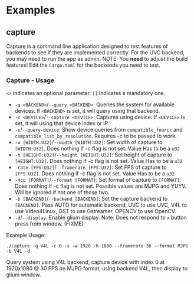 # Examples 

## capture
Capture is a command line application designed to test features of backends to see if they are implemented correctly. 
For the UVC backend, you may need to run the app as admin. 
NOTE: You **need** to adjust the build features! Edit the `Cargo.toml` for the backends you need to test.

### Capture - Usage
`<>` indicates an optional parameter. `[]` indicates a mandatory one.
- `-q <BACKEND>`/`--query <BACKEND>`: Queries the system for available devices. If `<BACKEND>` is set, it will query using that backend.
- `-c <DEVICE>`/`--capture <DEVICE>`: Captures using device. If `<DEVICE>` is set, it will using that device index or IP.
- `-s`/`--query-device`: Show device queries from `compatible_fourcc` and `compatible_list_by_resolution`. Requires -c to be passed to work.
- `-w [WIDTH:U32]`/`--width [WIDTH:U32]`: Set width of capture to `[WIDTH:U32]`. Does nothing if -c flag is not set. Value Has to be a `u32`
- `-h [HEIGHT:U32]`/`--height [HEIGHT:U32]`: Set height of capture to `[HEIGHT:U32]`. Does nothing if -c flag is not set. Value Has to be a `u32`
- `-rate [FPS:U32]`/`--framerate [FPS:U32]`: Set FPS of capture to `[FPS:U32]`. Does nothing if -c flag is not set. Value Has to be a `u32`
- `-4cc [FORMAT]`/`--format [FORMAT]`: Set format of capture to `[FORMAT]`. Does nothing if -c flag is not set. Possible values are MJPG and YUYV. Will be ignored if not one of those two.
- `-b [BACKEND]`/`--backend [BACKEND]`: Set the capture backend to `[BACKEND]`. Pass AUTO for automatic backend, UVC to use UVC, V4L to use Video4Linux, GST to use Gstreamer, OPENCV to use OpenCV.
- `-d`/`--display`: Enable glium display. Note: Does not respond to `x` button press from window. (FIXME)

Example Usage: 
```
./capture -q V4L -c 0 -s -w 1920 -h 1080 --framerate 30 --format MJPG -b V4L -d
```
Query system using V4L backend, capture device with index 0 at 1920x1080 @ 30 FPS on MJPG format, using backend V4L, then display to glium window. 
